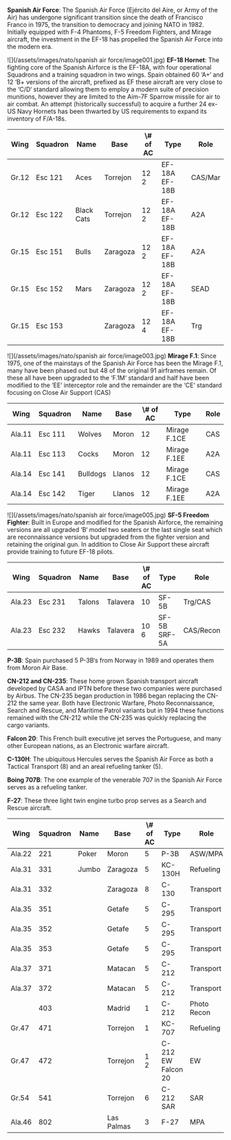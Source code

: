 **Spanish Air Force**: The Spanish Air Force (Ejército del Aire, or Army of the Air) has undergone significant transition since the death of Francisco Franco in 1975, the transition to democracy and joining NATO in 1982. Initially equipped with F-4 Phantoms, F-5 Freedom Fighters, and Mirage aircraft, the investment in the EF-18 has propelled the Spanish Air Force into the modern era.

![](/assets/images/nato/spanish air force/image001.jpg) **EF-18 Hornet**: The fighting core of the Spanish Airforce is the EF-18A, with four operational Squadrons and a training squadron in two wings. Spain obtained 60 ‘A+‘ and 12 ‘B+ versions of the aircraft, prefixed as EF these aircraft are very close to the ‘C/D‘ standard allowing them to employ a modern suite of precision munitions, however they are limited to the Aim-7F Sparrow missile for air to air combat. An attempt (historically successful) to acquire a further 24 ex-US Navy Hornets has been thwarted by US requirements to expand its inventory of F/A-18s.

| Wing  | Squadron | Name       | Base     | \\# of AC | Type          | Role    |
| ----- | -------- | ---------- | -------- | --------- | ------------- | ------- |
| Gr.12 | Esc 121  | Aces       | Torrejon | 12 2      | EF-18A EF-18B | CAS/Mar |
| Gr.12 | Esc 122  | Black Cats | Torrejon | 12 2      | EF-18A EF-18B | A2A     |
| Gr.15 | Esc 151  | Bulls      | Zaragoza | 12 2      | EF-18A EF-18B | A2A     |
| Gr.15 | Esc 152  | Mars       | Zaragoza | 12 2      | EF-18A EF-18B | SEAD    |
| Gr.15 | Esc 153  |            | Zaragoza | 12 4      | EF-18A EF-18B | Trg     |

![](/assets/images/nato/spanish air force/image003.jpg) **Mirage F.1**: Since 1975, one of the mainstays of the Spanish Air Force has been the Mirage F.1, many have been phased out but 48 of the original 91 airframes remain. Of these all have been upgraded to the ‘F.1M‘ standard and half have been modified to the ‘EE‘ interceptor role and the remainder are the ‘CE‘ standard focusing on Close Air Support (CAS)

| Wing   | Squadron | Name     | Base   | \\# of AC | Type         | Role |
| ------ | -------- | -------- | ------ | --------- | ------------ | ---- |
| Ala.11 | Esc 111  | Wolves   | Moron  | 12        | Mirage F.1CE | CAS  |
| Ala.11 | Esc 113  | Cocks    | Moron  | 12        | Mirage F.1EE | A2A  |
| Ala.14 | Esc 141  | Bulldogs | Llanos | 12        | Mirage F.1CE | CAS  |
| Ala.14 | Esc 142  | Tiger    | Llanos | 12        | Mirage F.1EE | A2A  |

![](/assets/images/nato/spanish air force/image005.jpg) **SF-5 Freedom Fighter**: Built in Europe and modified for the Spanish Airforce, the remaining versions are all upgraded ‘B‘ model two seaters or the last single seat which are reconnaissance versions but upgraded from the fighter version and retaining the original gun. In addition to Close Air Support these aircraft provide training to future EF-18 pilots.

| Wing   | Squadron | Name   | Base     | \\# of AC | Type         | Role      |
| ------ | -------- | ------ | -------- | --------- | ------------ | --------- |
| Ala.23 | Esc 231  | Talons | Talavera | 10        | SF-5B        | Trg/CAS   |
| Ala.23 | Esc 232  | Hawks  | Talavera | 10 6      | SF-5B SRF-5A | CAS/Recon |

**P-3B**: Spain purchased 5 P-3B‘s from Norway in 1989 and operates them from Moron Air Base.

**CN-212 and CN-235**: These home grown Spanish transport aircraft developed by CASA and IPTN before these two companies were purchased by Airbus. The CN-235 began production in 1986 began replacing the CN-212 the same year. Both have Electronic Warfare, Photo Reconnaissance, Search and Rescue, and Maritime Patrol variants but in 1994 these functions remained with the CN-212 while the CN-235 was quickly replacing the cargo variants.

**Falcon 20**: This French built executive jet serves the Portuguese, and many other European nations, as an Electronic warfare aircraft.

**C-130H**: The ubiquitous Hercules serves the Spanish Air Force as both a Tactical Transport (8) and an areal refueling tanker (5).

**Boing 707B**: The one example of the venerable 707 in the Spanish Air Force serves as a refueling tanker.

**F-27**: These three light twin engine turbo prop serves as a Search and Rescue aircraft.

| Wing   | Squadron | Name  | Base       | \\# of AC | Type               | Role        |
| ------ | -------- | ----- | ---------- | --------- | ------------------ | ----------- |
| Ala.22 | 221      | Poker | Moron      | 5         | P-3B               | ASW/MPA     |
| Ala.31 | 331      | Jumbo | Zaragoza   | 5         | KC-130H            | Refueling   |
| Ala.31 | 332      |       | Zaragoza   | 8         | C-130              | Transport   |
| Ala.35 | 351      |       | Getafe     | 5         | C-295              | Transport   |
| Ala.35 | 352      |       | Getafe     | 5         | C-295              | Transport   |
| Ala.35 | 353      |       | Getafe     | 5         | C-295              | Transport   |
| Ala.37 | 371      |       | Matacan    | 5         | C-212              | Transport   |
| Ala.37 | 372      |       | Matacan    | 5         | C-212              | Transport   |
|        | 403      |       | Madrid     | 1         | C-212              | Photo Recon |
| Gr.47  | 471      |       | Torrejon   | 1         | KC-707             | Refueling   |
| Gr.47  | 472      |       | Torrejon   | 1 2       | C-212 EW Falcon 20 | EW          |
| Gr.54  | 541      |       | Torrejon   | 6         | C-212 SAR          | SAR         |
| Ala.46 | 802      |       | Las Palmas | 3         | F-27               | MPA         |
